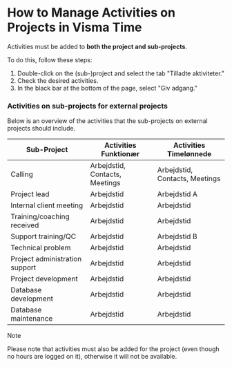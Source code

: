 # How to Manage Activities on Projects in Visma Time

Activities must be added to **both the project and sub-projects**.

To do this, follow these steps:

1. Double-click on the (sub-)project and select the tab "Tilladte aktiviteter."
2. Check the desired activities.
3. In the black bar at the bottom of the page, select "Giv adgang."

### Activities on sub-projects for external projects

Below is an overview of the activities that the sub-projects on external projects should include.

| Sub-Project                    | Activities Funktionær          | Activities Timelønnede         |
| ------------------------------ | ------------------------------ | ------------------------------ |
| Calling                        | Arbejdstid, Contacts, Meetings | Arbejdstid, Contacts, Meetings |
| Project lead                   | Arbejdstid                     | Arbejdstid A                   |
| Internal client meeting        | Arbejdstid                     | Arbejdstid                     |
| Training/coaching received     | Arbejdstid                     | Arbejdstid                     |
| Support training/QC            | Arbejdstid                     | Arbejdstid B                   |
| Technical problem              | Arbejdstid                     | Arbejdstid                     |
| Project administration support | Arbejdstid                     | Arbejdstid                     |
| Project development            | Arbejdstid                     | Arbejdstid                     |
| Database development           | Arbejdstid                     | Arbejdstid                     |
| Database maintenance           | Arbejdstid                     | Arbejdstid                     |

> [!NOTE]
> Please note that activities must also be added for the project (even though no hours are logged on it), otherwise it will not be available.
